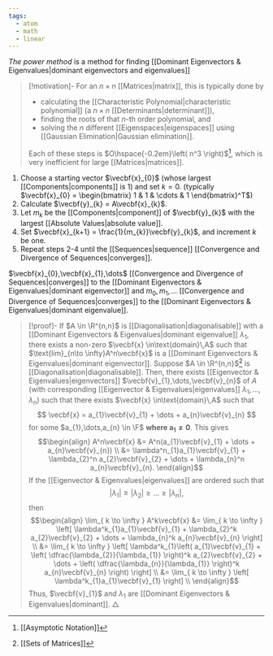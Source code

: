 ```yaml
---
tags:
  - atom
  - math
  - linear
---
```

*The power method* is a method for finding [[Dominant Eigenvectors & Eigenvalues|dominant eigenvectors and eigenvalues]]

> [!motivation]-
>  For an $n\times n$ [[Matrices|matrix]], this is typically done by 
> - calculating the [[Characteristic Polynomial|characteristic polynomial]] (a $n\times n$ [[Determinants|determinant]]),
> - finding the roots of that $n$-th order polynomial, and
> - solving the $n$ different [[Eigenspaces|eigenspaces]] using [[Gaussian Elimination|Gaussian elimination]].
> 
> Each of these steps is $O\hspace{-0.2em}\left( n^3 \right)$[^1], which is very inefficient for large [[Matrices|matrices]].

1. Choose a starting vector $\vecbf{x}_{0}$ (whose largest [[Components|components]] is $1$) and set $k = 0$.
   (typically $\vecbf{x}_{0} = \begin{bmatrix} 1 & 1 & \cdots & 1 \end{bmatrix}^T$)
2. Calculate $\vecbf{y}_{k} = A\vecbf{x}_{k}$.
3. Let $m_{k}$ be the [[Components|component]] of $\vecbf{y}_{k}$ with the largest [[Absolute Values|absolute value]].
4. Set $\vecbf{x}_{k+1} = \frac{1}{m_{k}}\vecbf{y}_{k}$, and increment $k$ be one.
5. Repeat steps 2-4 until the [[Sequences|sequence]] [[Convergence and Divergence of Sequences|converges]].

$\vecbf{x}_{0},\vecbf{x}_{1},\dots$ [[Convergence and Divergence of Sequences|converges]] to the [[Dominant Eigenvectors & Eigenvalues|dominant eigenvector]] and $m_{0}, m_{1},\dots$ [[Convergence and Divergence of Sequences|converges]] to the [[Dominant Eigenvectors & Eigenvalues|dominant eigenvalue]].

> [!proof]- If $A \in \R^{n,n}$ is [[Diagonalisation|diagonalisable]] with a [[Dominant Eigenvectors & Eigenvalues|dominant eigenvalue]] $\lambda_{1}$, there exists a non-zero $\vecbf{x} \in\text{domain}\,A$ such that $\text{lim}_{n\to \infty}A^n\vecbf{x}$ is a [[Dominant Eigenvectors & Eigenvalues|dominant eigenvector]].
> Suppose $A \in \R^{n,n}$[^2] is [[Diagonalisation|diagonalisable]]. Then, there exists [[Eigenvector & Eigenvalues|eigenvectors]] $\vecbf{v}_{1},\dots,\vecbf{v}_{n}$ of $A$ (with corresponding [[Eigenvector & Eigenvalues|eigenvalues]] $\lambda_{1},\dots,\lambda_{n}$) such that there exists $\vecbf{x} \in\text{domain}\,A$ such that
> $$ \vecbf{x} = a_{1}\vecbf{v}_{1} + \dots + a_{n}\vecbf{v}_{n} $$
> for some $a_{1},\dots,a_{n} \in \F$ **where $\mathbf{a_{1} \ne 0}$**. This gives
> $$\begin{align}
> 	A^n\vecbf{x} &= A^n(a_{1}\vecbf{v}_{1} + \dots + a_{n}\vecbf{v}_{n}) \\
> 	&= \lambda^n_{1}a_{1}\vecbf{v}_{1} + \lambda_{2}^n a_{2}\vecbf{v}_{2} + \dots + \lambda_{n}^n a_{n}\vecbf{v}_{n}.
> \end{align}$$
> If the [[Eigenvector & Eigenvalues|eigenvalues]] are ordered such that
> $$\left| \lambda_{1} \right| \ge \left| \lambda_{2} \right| \ge \dots \ge \left| \lambda_{n} \right|, $$
> then
> $$\begin{align}
> 	\lim_{ k \to \infty } A^k\vecbf{x} &= \lim_{ k \to \infty } \left[ \lambda^k_{1}a_{1}\vecbf{v}_{1} + \lambda_{2}^k a_{2}\vecbf{v}_{2} + \dots + \lambda_{n}^k a_{n}\vecbf{v}_{n} \right]  \\
> 	&= \lim_{ k \to \infty } \left[ \lambda^k_{1}\left( a_{1}\vecbf{v}_{1} + \left( \dfrac{\lambda_{2}}{\lambda_{1}} \right)^k a_{2}\vecbf{v}_{2} + \dots + \left( \dfrac{\lambda_{n}}{\lambda_{1}} \right)^k a_{n}\vecbf{v}_{n} \right) \right] \\
> 	&= \lim_{ k \to \infty } \left[ \lambda^k_{1}a_{1}\vecbf{v}_{1} \right] \\
> \end{align}$$
> Thus, $\vecbf{v}_{1}$ and $\lambda_{1}$ are [[Dominant Eigenvectors & Eigenvalues|dominant]]. $\triangle$



[^1]: [[Asymptotic Notation]]

[^2]: [[Sets of Matrices]]
